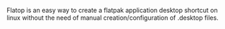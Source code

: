 Flatop is an easy way to create a flatpak application desktop shortcut on linux without the need of manual creation/configuration of .desktop files. 
